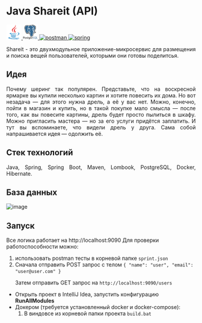 # Java Shareit (API)

<a href="https://www.java.com" target="_blank" rel="noreferrer"> <img src="https://raw.githubusercontent.com/devicons/devicon/master/icons/java/java-original.svg" alt="java" width="40" height="40"/> </a>  <a href="https://www.postgresql.org" target="_blank" rel="noreferrer"> <img src="https://raw.githubusercontent.com/devicons/devicon/master/icons/postgresql/postgresql-original-wordmark.svg" alt="postgresql" width="40" height="40"/> </a> <a href="https://postman.com" target="_blank" rel="noreferrer"> <img src="https://www.vectorlogo.zone/logos/getpostman/getpostman-icon.svg" alt="postman" width="40" height="40"/> </a> <a href="https://spring.io/" target="_blank" rel="noreferrer"> <img src="https://www.vectorlogo.zone/logos/springio/springio-icon.svg" alt="spring" width="40" height="40"/> </a>

<p align="justify">Shareit - это двухмодульное приложение-микросервис для размещения и поиска вещей пользователей, которыми они готовы поделитсья.</p>

## Идея

<p align="justify">Почему шеринг так популярен. Представьте, что на воскресной ярмарке вы купили несколько картин и хотите повесить их дома. Но вот незадача — для этого нужна дрель, а её у вас нет. Можно, конечно, пойти в магазин и купить, но в такой покупке мало смысла — после того, как вы повесите картины, дрель будет просто пылиться в шкафу. Можно пригласить мастера — но за его услуги придётся заплатить. И тут вы вспоминаете, что видели дрель у друга. Сама собой напрашивается идея — одолжить её.</p>


## Стек технологий

<p align="justify">Java, Spring, Spring Boot, Maven, Lombook, PostgreSQL, Docker, Hibernate.</p>

## База данных

![image](https://user-images.githubusercontent.com/92802270/221555797-ec926052-3b77-41f9-957d-55a7a0cbd04a.png)
## Запуск
Все логика работает на http://localhost:9090
Для проверки работоспособности можно:
1. использовать postman тесты в корневой папке `sprint.json`
2. Сначала отправить POST запрос с телом `{
   "name": "user",
   "email": "user@user.com"
   }
   `<p>Затем отправить GET запрос на  `http://localhost:9090/users
   `</p>
- Открыть проект в IntelliJ Idea, запустить конфигурацию **RunAllModules**
- Докером (требуется установленный docker и docker-compose):
    1. В виндовсе из корневой папки проекта `build.bat`
    
